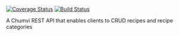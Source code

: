 <a href='https://coveralls.io/github/samachola/chumvi_api?branch=master'><img src='https://coveralls.io/repos/github/samachola/chumvi_api/badge.svg?branch=master' alt='Coverage Status' /></a> <a href='https://travis-ci.org/samachola/chumvi_api'><img src='https://travis-ci.org/samachola/chumvi_api.svg?branch=master' alt='Build Status' /></a>


A Chumvi REST API that enables clients to CRUD recipes and recipe categories